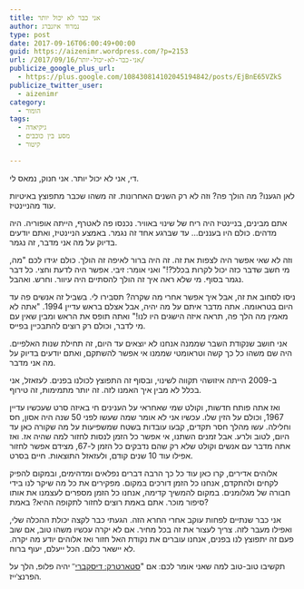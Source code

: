```yaml
---
title: אני כבר לא יכול יותר
author: נמרוד איזנברג
type: post
date: 2017-09-16T06:00:49+00:00
guid: https://aizenimr.wordpress.com/?p=2153
url: /2017/09/16/אני-כבר-לא-יכול-יותר/
publicize_google_plus_url:
  - https://plus.google.com/108430814102045194842/posts/EjBnE65VZkS
publicize_twitter_user:
  - aizenimr
category:
  - הומור
tags:
  - גיקיאדה
  - מסע בין כוכבים
  - קיטור

---
```

<span lang="he-IL">די</span><span lang="en-US">, </span><span lang="he-IL">אני לא יכול יותר</span><span lang="en-US">. </span><span lang="he-IL">אני חנוק</span><span lang="en-US">, </span><span lang="he-IL">נמאס לי</span><span lang="en-US">.</span>

<span lang="he-IL">לאן הגענו</span><span lang="en-US">? </span><span lang="he-IL">מה הולך פה</span><span lang="en-US">? </span><span lang="he-IL">וזה לא רק השנים האחרונות</span><span lang="en-US">. </span><span lang="he-IL">זה משהו שכבר מתפוצץ באיטיות עוד מהניינטיז</span><span lang="en-US">.</span>

אתם מבינים, בניינטיז היה ריח של שינוי באוויר. נכנסו פה לאטרף, הייתה אופוריה. היה מדהים. כולם היו בעננים&#8230; <span lang="he-IL">עד שברגע אחד זה נגמר</span><span lang="en-US">. </span><span lang="he-IL">באמצע הניינטיז</span><span lang="en-US">, </span><span lang="he-IL">ואתם יודעים בדיוק על מה אני מדבר</span><span lang="en-US">, </span><span lang="he-IL">זה נגמר</span><span lang="en-US">.</span>

<span lang="he-IL">וזה לא שאי אפשר היה לצפות את זה</span><span lang="en-US">. </span><span lang="he-IL">זה היה ברור לאיפה זה הולך</span><span lang="en-US">. </span><span lang="he-IL">כולם יגידו לכם </span><span lang="en-US">"</span><span lang="he-IL">מה</span><span lang="en-US">, </span><span lang="he-IL">מי חשב שדבר כזה יכול לקרות בכלל</span><span lang="en-US">?!" </span><span lang="he-IL">ואני אומר</span><span lang="en-US">: </span><span lang="he-IL">זיבי</span><span lang="en-US">. </span><span lang="he-IL">אפשר היה לדעת וחצי</span><span lang="en-US">. </span><span lang="he-IL">כל דבר נגמר בסוף</span><span lang="en-US">. </span><span lang="he-IL">מי שלא ראה איך זה הולך להסתיים היה עיוור</span><span lang="en-US">. </span><span lang="he-IL">וחרש</span><span lang="en-US">. </span><span lang="he-IL">ואהבל</span><span lang="en-US">.</span>

<span lang="he-IL">ניסו לסחוב את זה</span><span lang="en-US">, </span><span lang="he-IL">אבל איך אפשר אחרי מה שקרה</span><span lang="en-US">? </span><span lang="he-IL">תסבירו לי</span><span lang="en-US">. </span><span lang="he-IL">בשביל זה אנשים פה עד היום בטראומה</span><span lang="en-US">. </span><span lang="he-IL">אתה מדבר איתם על מה יהיה</span><span lang="en-US">, </span><span lang="he-IL">אבל אצלם בראש עדיין </span><span lang="en-US">1994. "</span><span lang="he-IL">אתה לא מאמין מה הלך פה</span><span lang="en-US">, </span><span lang="he-IL">תראה איזה הישגים היו לנו</span><span lang="en-US">!" </span><span lang="he-IL">ואתה תופס את הראש ומבין שאין עם מי לדבר</span><span lang="en-US">, </span><span lang="he-IL">וכולם רק רוצים להתבכיין בפייס</span><span lang="en-US">.</span>

<span lang="he-IL">אני חושב שנקודת השבר שממנה אנחנו לא יוצאים עד היום</span><span lang="en-US">, </span><span lang="he-IL">זה תחילת שנות האלפיים</span><span lang="en-US">. </span><span lang="he-IL">היה שם משהו כל כך קשה וטראומטי שממנו אי אפשר להשתקם, ואתם יודעים בדיוק על מה אני מדבר</span><span lang="en-US">.</span>

<span lang="he-IL">ב</span><span lang="en-US">-2009 </span><span lang="he-IL">הייתה איזושהי תקווה לשינוי</span><span lang="en-US">, </span><span lang="he-IL">ובסוף זה התפוצץ לכולנו בפנים</span><span lang="en-US">. </span><span lang="he-IL">לעזאזל</span><span lang="en-US">, </span><span lang="he-IL">אני בכלל לא מבין איך האמנו לזה</span><span lang="en-US">. </span><span lang="he-IL">זה יותר מתמימות</span><span lang="en-US">, </span><span lang="he-IL">זה טירוף</span><span lang="en-US">.</span>

<span lang="he-IL">ואז אתה פותח חדשות</span><span lang="en-US">, </span><span lang="he-IL">וקולט שמי שאחראי על הענינים חי באיזה סרט שעכשיו עדיין </span><span lang="en-US">1967, </span><span lang="he-IL">וכולם על הזין שלו</span><span lang="en-US">. </span><span lang="he-IL">עכשיו אני לא אומר שמה שעשו לפני </span><span lang="en-US">50 </span><span lang="he-IL">שנה היה אסון</span><span lang="en-US">, </span><span lang="he-IL">חס וחלילה</span><span lang="en-US">. </span><span lang="he-IL">עשו מהלך חסר תקדים</span><span lang="en-US">, </span><span lang="he-IL">קבעו עובדות בשטח שמשפיעות על מה שקורה כאן עד היום</span><span lang="en-US">, </span><span lang="he-IL">לטוב ולרע</span><span lang="en-US">. </span><span lang="he-IL">אבל זמנים השתנו</span><span lang="en-US">, </span><span lang="he-IL">אי אפשר כל הזמן לנסות לחזור למה שהיה אז</span><span lang="en-US">. </span><span lang="he-IL">ואז אתה מדבר עם אנשים וקולט שלא רק שהם נדבקים כל הזמן ל</span><span lang="en-US">-67, </span><span lang="he-IL">מצידם אפשר לחזור אפילו עוד </span><span lang="en-US">10 </span><span lang="he-IL">שנים קודם</span><span lang="en-US">, </span><span lang="he-IL">ולעזאזל התוצאות</span><span lang="en-US">. חיים בסרט.</span>

<span lang="he-IL">אלוהים אדירים</span><span lang="en-US">, </span><span lang="he-IL">קרו כאן עוד כל כך הרבה דברים נפלאים ומדהימים</span><span lang="en-US">, </span><span lang="he-IL">ובמקום להפיק לקחים ולהתקדם</span><span lang="en-US">, </span><span lang="he-IL">אנחנו כל הזמן דורכים במקום</span><span lang="en-US">. </span><span lang="he-IL">מפקירים את כל מה שיקר לנו בידי חבורה של מגלומנים. במקום להמשיך קדימה, אנחנו כל הזמן מספרים לעצמנו את אותו סיפור מוכר. אתם באמת רוצים לחזור לתקופה ההיא? באמת?</span>

<span lang="he-IL">אני כבר שנתיים לפחות עוקב אחרי החרא הזה</span><span lang="en-US">. </span><span lang="he-IL">הגעתי כבר לקצה יכולת ההכלה שלי</span><span lang="en-US">, </span><span lang="he-IL">ואפילו מעבר לזה</span><span lang="en-US">. </span><span lang="he-IL">צריך לעצור את זה בכל מחיר</span><span lang="en-US">. </span><span lang="he-IL">אם לא יקרה עכשיו משהו טוב, אם שוב פעם זה יתפוצץ לנו בפנים</span><span lang="en-US">, </span><span lang="he-IL">אנחנו עוברים את נקודת האל חזור ואז אלוהים יודע מה יקרה</span><span lang="en-US">. </span><span lang="he-IL">לא יישאר כלום</span><span lang="en-US">. </span><span lang="he-IL">הכל ייעלם</span><span lang="en-US">, </span><span lang="he-IL">יעוף ברוח</span><span lang="en-US">.</span>

<span lang="he-IL">תקשיבו טוב-טוב למה שאני אומר לכם</span><span style="font-family:'Liberation Serif', serif;"><span lang="en-US">: </span></span><span lang="he-IL">אם "</span>[<span lang="he-IL">סטארטרק</span><span style="font-family:'Liberation Serif', serif;"><span lang="en-US">: </span></span><span lang="he-IL">דיסקברי</span>][1]<span style="font-family:'Liberation Serif', serif;"><span lang="en-US">" </span></span><span lang="he-IL">יהיה פלופ</span><span style="font-family:'Liberation Serif', serif;"><span lang="en-US">, </span></span><span lang="he-IL">הלך על הפרנצ</span><span style="font-family:'Liberation Serif', serif;"><span lang="en-US">'</span></span><span lang="he-IL">ייז</span><span style="font-family:'Liberation Serif', serif;"><span lang="en-US">.</span></span>

 [1]: http://metro.co.uk/2017/09/10/star-trek-discovery-what-is-it-about-when-is-it-on-and-is-it-worth-watching-6910649/